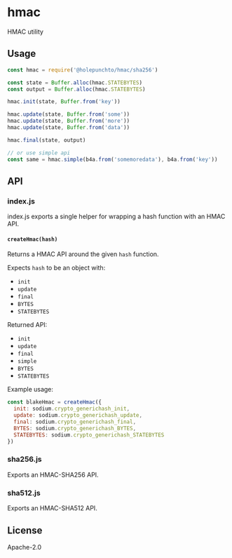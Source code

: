 # hmac

HMAC utility

## Usage

```js
const hmac = require('@holepunchto/hmac/sha256') 

const state = Buffer.alloc(hmac.STATEBYTES) 
const output = Buffer.alloc(hmac.STATEBYTES) 

hmac.init(state, Buffer.from('key'))

hmac.update(state, Buffer.from('some'))
hmac.update(state, Buffer.from('more'))
hmac.update(state, Buffer.from('data'))

hmac.final(state, output)

// or use simple api
const same = hmac.simple(b4a.from('somemoredata'), b4a.from('key'))
```

## API

### index.js

index.js exports a single helper for wrapping a hash function with an HMAC API.

#### `createHmac(hash)` 

Returns a HMAC API around the given `hash` function.

Expects `hash` to be an object with:
- `init`
- `update`
- `final`
- `BYTES`
- `STATEBYTES`

Returned API:
- `init`
- `update`
- `final`
- `simple`
- `BYTES`
- `STATEBYTES`

Example usage:
```js
const blakeHmac = createHmac({
  init: sodium.crypto_generichash_init,
  update: sodium.crypto_generichash_update,
  final: sodium.crypto_generichash_final,
  BYTES: sodium.crypto_generichash_BYTES,
  STATEBYTES: sodium.crypto_generichash_STATEBYTES
})
```

### sha256.js

Exports an HMAC-SHA256 API.

### sha512.js

Exports an HMAC-SHA512 API.

## License

Apache-2.0
